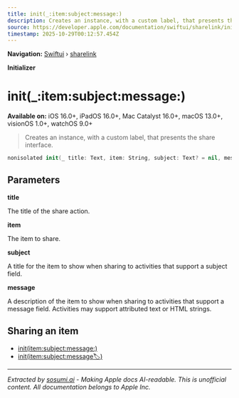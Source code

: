 ```yaml
---
title: init(_:item:subject:message:)
description: Creates an instance, with a custom label, that presents the share interface.
source: https://developer.apple.com/documentation/swiftui/sharelink/init(_:item:subject:message:)
timestamp: 2025-10-29T00:12:57.454Z
---
```


**Navigation:** [Swiftui](/documentation/swiftui) › [sharelink](/documentation/swiftui/sharelink)

**Initializer**

# init(_:item:subject:message:)

**Available on:** iOS 16.0+, iPadOS 16.0+, Mac Catalyst 16.0+, macOS 13.0+, visionOS 1.0+, watchOS 9.0+

> Creates an instance, with a custom label, that presents the share interface.

```swift
nonisolated init(_ title: Text, item: String, subject: Text? = nil, message: Text? = nil) where Data == CollectionOfOne<String>
```

## Parameters

**title**

The title of the share action.



**item**

The item to share.



**subject**

A title for the item to show when sharing to activities that support a subject field.



**message**

A description of the item to show when sharing to activities that support a message field. Activities may support attributed text or HTML strings.



## Sharing an item

- [init(item:subject:message:)](/documentation/swiftui/sharelink/init(item:subject:message:))
- [init(item:subject:message:label:)](/documentation/swiftui/sharelink/init(item:subject:message:label:))

---

*Extracted by [sosumi.ai](https://sosumi.ai) - Making Apple docs AI-readable.*
*This is unofficial content. All documentation belongs to Apple Inc.*
